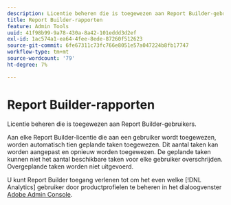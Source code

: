 ```yaml
---
description: Licentie beheren die is toegewezen aan Report Builder-gebruikers.
title: Report Builder-rapporten
feature: Admin Tools
uuid: 41f98b99-9a78-430a-8a42-101eddd3d2ef
exl-id: 1ac574a1-ea64-4fee-8ede-87260f512623
source-git-commit: 6fe67311c73fc766e8051e57a047224b8fb17747
workflow-type: tm+mt
source-wordcount: '79'
ht-degree: 7%

---
```


# Report Builder-rapporten

Licentie beheren die is toegewezen aan Report Builder-gebruikers.

Aan elke Report Builder-licentie die aan een gebruiker wordt toegewezen, worden automatisch tien geplande taken toegewezen. Dit aantal taken kan worden aangepast en opnieuw worden toegewezen. De geplande taken kunnen niet het aantal beschikbare taken voor elke gebruiker overschrijden. Overgeplande taken worden niet uitgevoerd.

U kunt Report Builder toegang verlenen tot om het even welke [!DNL Analytics] gebruiker door productprofielen te beheren in het dialoogvenster [Adobe Admin Console](/help/admin/admin-console/home.md).
